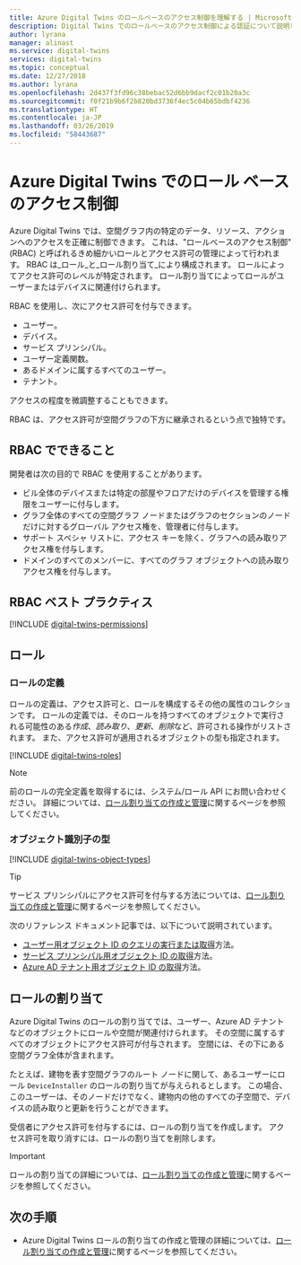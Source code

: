 ```yaml
---
title: Azure Digital Twins のロールベースのアクセス制御を理解する | Microsoft Docs
description: Digital Twins でのロールベースのアクセス制御による認証について説明します。
author: lyrana
manager: alinast
ms.service: digital-twins
services: digital-twins
ms.topic: conceptual
ms.date: 12/27/2018
ms.author: lyrana
ms.openlocfilehash: 2d437f3fd96c38bebac52d6bb9dacf2c01b20a3c
ms.sourcegitcommit: f0f21b9b6f2b820bd3736f4ec5c04b65bdbf4236
ms.translationtype: HT
ms.contentlocale: ja-JP
ms.lasthandoff: 03/26/2019
ms.locfileid: "58443687"
---
```

# <a name="role-based-access-control-in-azure-digital-twins"></a>Azure Digital Twins でのロール ベースのアクセス制御

Azure Digital Twins では、空間グラフ内の特定のデータ、リソース、アクションへのアクセスを正確に制御できます。 これは、"ロールベースのアクセス制御" (RBAC) と呼ばれるきめ細かいロールとアクセス許可の管理によって行われます。 RBAC は_ロール_と_ロール割り当て_により構成されます。 ロールによってアクセス許可のレベルが特定されます。 ロール割り当てによってロールがユーザーまたはデバイスに関連付けられます。

RBAC を使用し、次にアクセス許可を付与できます。

- ユーザー。
- デバイス。
- サービス プリンシパル。
- ユーザー定義関数。
- あるドメインに属するすべてのユーザー。
- テナント。

アクセスの程度を微調整することもできます。

RBAC は、アクセス許可が空間グラフの下方に継承されるという点で独特です。

## <a name="what-can-i-do-with-rbac"></a>RBAC でできること

開発者は次の目的で RBAC を使用することがあります。

- ビル全体のデバイスまたは特定の部屋やフロアだけのデバイスを管理する権限をユーザーに付与します。
- グラフ全体のすべての空間グラフ ノードまたはグラフのセクションのノードだけに対するグローバル アクセス権を、管理者に付与します。
- サポート スペシャ リストに、アクセス キーを除く、グラフへの読み取りアクセス権を付与します。
- ドメインのすべてのメンバーに、すべてのグラフ オブジェクトへの読み取りアクセス権を付与します。

## <a name="rbac-best-practices"></a>RBAC ベスト プラクティス

[!INCLUDE [digital-twins-permissions](../../includes/digital-twins-rbac-best-practices.md)]

## <a name="roles"></a>ロール

### <a name="role-definitions"></a>ロールの定義

ロールの定義は、アクセス許可と、ロールを構成するその他の属性のコレクションです。 ロールの定義では、そのロールを持つすべてのオブジェクトで実行される可能性のある*作成*、*読み取り*、*更新*、*削除*など、許可される操作がリストされます。 また、アクセス許可が適用されるオブジェクトの型も指定されます。

[!INCLUDE [digital-twins-roles](../../includes/digital-twins-roles.md)]

>[!NOTE]
> 前のロールの完全定義を取得するには、システム/ロール API にお問い合わせください。
> 詳細については、[ロール割り当ての作成と管理](./security-create-manage-role-assignments.md#all)に関するページを参照してください。

### <a name="object-identifier-types"></a>オブジェクト識別子の型

[!INCLUDE [digital-twins-object-types](../../includes/digital-twins-object-id-types.md)]

>[!TIP]
> サービス プリンシパルにアクセス許可を付与する方法については、[ロール割り当ての作成と管理](./security-create-manage-role-assignments.md#grant)に関するページを参照してください。

次のリファレンス ドキュメント記事では、以下について説明されています。

- [ユーザー用オブジェクト ID のクエリの実行または取得](https://docs.microsoft.com/powershell/module/azuread/get-azureaduser?view=azureadps-2.0)方法。
- [サービス プリンシパル用オブジェクト ID の取得](https://docs.microsoft.com/powershell/module/azurerm.resources/get-azurermadserviceprincipal)方法。
- [Azure AD テナント用オブジェクト ID の取得](../active-directory/develop/quickstart-create-new-tenant.md)方法。

## <a name="role-assignments"></a>ロールの割り当て

Azure Digital Twins のロールの割り当てでは、ユーザー、Azure AD テナントなどのオブジェクトにロールや空間が関連付けられます。 その空間に属するすべてのオブジェクトにアクセス許可が付与されます。 空間には、その下にある空間グラフ全体が含まれます。

たとえば、建物を表す空間グラフのルート ノードに関して、あるユーザーにロール `DeviceInstaller` のロールの割り当てが与えられるとします。 この場合、このユーザーは、そのノードだけでなく、建物内の他のすべての子空間で、デバイスの読み取りと更新を行うことができます。

受信者にアクセス許可を付与するには、ロールの割り当てを作成します。 アクセス許可を取り消すには、ロールの割り当てを削除します。

>[!IMPORTANT]
> ロールの割り当ての詳細については、[ロール割り当ての作成と管理](./security-create-manage-role-assignments.md)に関するページを参照してください。

## <a name="next-steps"></a>次の手順

- Azure Digital Twins ロールの割り当ての作成と管理の詳細については、[ロール割り当ての作成と管理](./security-create-manage-role-assignments.md)に関するページを参照してください。
